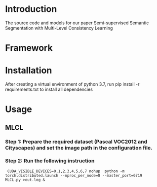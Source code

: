 
# Introduction
 The source code and models for our paper Semi-supervised Semantic Segmentation with Multi-Level Consistency Learning


# Framework


# Installation
  After creating a virtual environment of python 3.7, run pip install -r requirements.txt to install all dependencies

# Usage
## MLCL
### Step 1:  Prepare the required dataset (Pascal VOC2012 and Cityscapes) and set the image path in the configuration file.
### Step 2:  Run the following instruction
     CUDA_VISIBLE_DEVICES=0,1,2,3,4,5,6,7 nohup  python -m torch.distributed.launch --nproc_per_node=8 --master_port=6719  MLCL.py >out.log &

  
